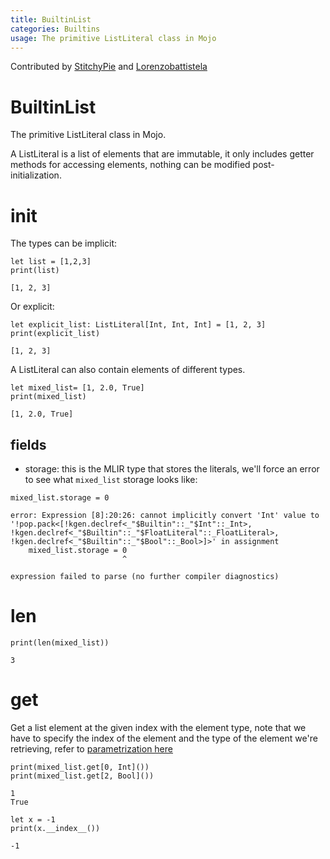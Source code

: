 ```yaml
---
title: BuiltinList
categories: Builtins
usage: The primitive ListLiteral class in Mojo
---
```


Contributed by [StitchyPie](https://github.com/StitchyPie) and [Lorenzobattistela](https://github.com/Lorenzobattistela)

# BuiltinList
The primitive ListLiteral class in Mojo.

A ListLiteral is a list of elements that are immutable, it only includes getter methods for accessing elements, nothing can be modified post-initialization.

# init
The types can be implicit:


```mojo
let list = [1,2,3]
print(list)
```

    [1, 2, 3]


Or explicit:


```mojo
let explicit_list: ListLiteral[Int, Int, Int] = [1, 2, 3]
print(explicit_list)
```

    [1, 2, 3]


A ListLiteral can also contain elements of different types.


```mojo
let mixed_list= [1, 2.0, True]
print(mixed_list)
```

    [1, 2.0, True]


## fields
- storage: this is the MLIR type that stores the literals, we'll force an error to see what `mixed_list` storage looks like:


```mojo
mixed_list.storage = 0
```

    error: Expression [8]:20:26: cannot implicitly convert 'Int' value to '!pop.pack<[!kgen.declref<_"$Builtin"::_"$Int"::_Int>, !kgen.declref<_"$Builtin"::_"$FloatLiteral"::_FloatLiteral>, !kgen.declref<_"$Builtin"::_"$Bool"::_Bool>]>' in assignment
        mixed_list.storage = 0
                             ^
    
    expression failed to parse (no further compiler diagnostics)

# len


```mojo
print(len(mixed_list))
```

    3


# get

Get a list element at the given index with the element type, note that we have to specify the index of the element and the type of the element we're retrieving, refer to [parametrization here](https://docs.modular.com/mojo/programming-manual.html#defining-parameterized-types-and-functions)


```mojo
print(mixed_list.get[0, Int]())
print(mixed_list.get[2, Bool]())
```

    1
    True



```mojo
let x = -1
print(x.__index__())
```

    -1


<CommentService />
